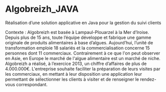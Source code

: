 # Algobreizh_JAVA
Réalisation d’une solution applicative en Java pour la gestion du suivi clients

Contexte :
Algobreizh est basée à Lampaul-Plouarzel à la Mer d’Iroise. Depuis plus de 15 ans, toute l’équipe 
développe et fabrique une gamme originale de produits alimentaires à base d’algues. Aujourd’hui, l’unité de 
transformation emploie 18 salariés et la commercialisation concerne 15 personnes dont 11 commerciaux. 
Contrairement à ce que l'on peut observer en Asie, en Europe le marché de l'algue alimentaire est un marché 
de niche. Algobreizh a réalisé, à l’exercice 2013, un chiffre d’affaires de plus de 4.000.000€. L'entreprise 
souhaite faciliter la préparation de leurs visites par les commerciaux, en mettant à leur disposition une 
application leur permettant de sélectionner les clients à visiter et de renseigner le rendez-vous 
correspondant.
